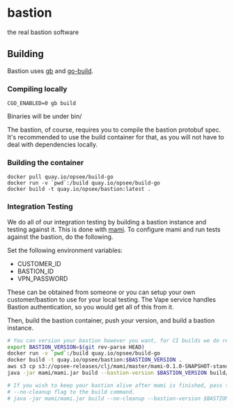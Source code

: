 # bastion
the real bastion software

## Building

Bastion uses [gb](https://getgb.io) and [go-build](https://github.com/opsee/go-build).

### Compiling locally

`CGO_ENABLED=0 gb build`

Binaries will be under bin/

The bastion, of course, requires you to compile the bastion protobuf spec.
It's recommended to use the build container for that, as you will not have
to deal with dependencies locally.

### Building the container

```
docker pull quay.io/opsee/build-go
docker run -v `pwd`:/build quay.io/opsee/build-go
docker build -t quay.io/opsee/bastion:latest .
```

### Integration Testing

We do all of our integration testing by building a bastion instance and testing
against it. This is done with [mami](https://github.com/opsee/mami). To
configure mami and run tests against the bastion, do the following.

Set the following environment variables:
* CUSTOMER_ID
* BASTION_ID
* VPN_PASSWORD

These can be obtained from someone or you can setup your own customer/bastion
to use for your local testing. The Vape service handles Bastion authentication,
so you would get all of this from it.

Then, build the bastion container, push your version, and build a bastion
instance.

```bash
# You can version your bastion however you want, for CI builds we do rev hashes.
export BASTION_VERSION=$(git rev-parse HEAD)
docker run -v `pwd`:/build quay.io/opsee/build-go
docker build -t quay.io/opsee/bastion:$BASTION_VERSION .
aws s3 cp s3://opsee-releases/clj/mami/master/mami-0.1.0-SNAPSHOT-standalone.jar mami/mami.jar
java -jar mami/mami.jar build --bastion-version $BASTION_VERSION build/mami.json

# If you wish to keep your bastion alive after mami is finished, pass the
# --no-cleanup flag to the build command.
# java -jar mami/mami.jar build --no-cleanup --bastion-version $BASTION_VERSION build/mami.json
```
